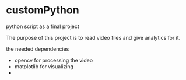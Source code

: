 # customPython
python script as a final project

The purpose of this project is to read video files and give analytics for it.

the needed dependencies
- opencv for processing the video
- matplotlib for visualizing
- 

